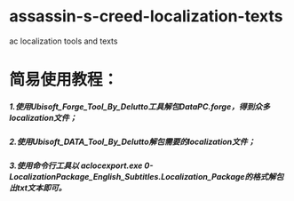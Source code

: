 # assassin-s-creed-localization-texts
ac localization tools and texts

# 简易使用教程：
##### 1.使用Ubisoft_Forge_Tool_By_Delutto工具解包DataPC.forge，得到众多localization文件；
##### 2.使用Ubisoft_DATA_Tool_By_Delutto解包需要的localization文件；
##### 3.使用命令行工具以 aclocexport.exe 0-LocalizationPackage_English_Subtitles.Localization_Package的格式解包出txt文本即可。
